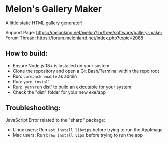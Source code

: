 # Melon's Gallery Maker
A little static HTML gallery generator!

Support Page: https://melonking.net/melon?z=/free/software/gallery-maker
Forum Thread: https://forum.melonland.net/index.php?topic=2088

## How to build:
* Ensure Node.js 18+ is installed on your system
* Clone the repository and open a Git Bash/Terminal within the repo root
* Run: `corepack enable` as admin
* Run: `yarn install`
* Run: 'yarn run dist' to build an exicutable for your system
* Check the "dist" folder for your new exe/app

## Troubleshooting:
JavaScript Error related to the "sharp" package:
* Linux users: Run `apt install libvips` before trying to run the AppImage
* Mac users: Run `brew install vips` before trying to run the app
